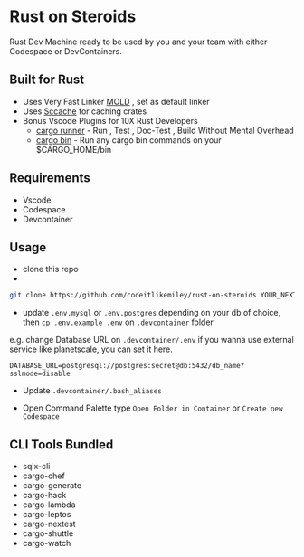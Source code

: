 # Rust on Steroids

Rust Dev Machine ready to be used by you and your team with either Codespace or DevContainers.

## Built for Rust
- Uses Very Fast Linker [MOLD](https://github.com/rui314/mold) , set as default linker
- Uses [Sccache](https://github.com/mozilla/sccache) for caching crates
- Bonus Vscode Plugins for 10X Rust Developers
  - [cargo runner](https://marketplace.visualstudio.com/items?itemName=masterustacean.cargo-runner) - Run , Test , Doc-Test , Build Without Mental Overhead
  - [cargo bin](https://marketplace.visualstudio.com/items?itemName=masterustacean.cargo-bin) - Run any cargo bin commands on your $CARGO_HOME/bin

## Requirements
- Vscode
- Codespace
- Devcontainer

## Usage
- clone this repo 
- 
```sh
git clone https://github.com/codeitlikemiley/rust-on-steroids YOUR_NEXT_BIG_PROJECT
```

- update `.env.mysql` or `.env.postgres` depending on your db of choice, then `cp .env.example .env` on `.devcontainer` folder

e.g. change Database URL on `.devcontainer/.env` if you wanna use external service like planetscale, you can set it here.

```
DATABASE_URL=postgresql://postgres:secret@db:5432/db_name?sslmode=disable
```

- Update `.devcontainer/.bash_aliases` 

- Open Command Palette type `Open Folder in Container` or `Create new Codespace`

## CLI Tools Bundled

- sqlx-cli
- cargo-chef
- cargo-generate
- cargo-hack
- cargo-lambda
- cargo-leptos
- cargo-nextest
- cargo-shuttle
- cargo-watch
